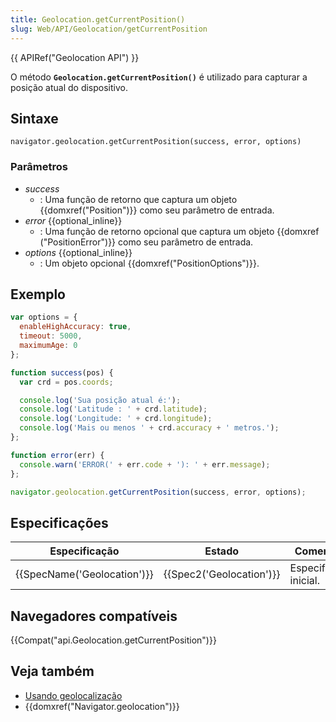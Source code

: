 ```yaml
---
title: Geolocation.getCurrentPosition()
slug: Web/API/Geolocation/getCurrentPosition
---
```


{{ APIRef("Geolocation API") }}

O método **`Geolocation.getCurrentPosition()`** é utilizado para capturar a posição atual do dispositivo.

## Sintaxe

```
navigator.geolocation.getCurrentPosition(success, error, options)
```

### Parâmetros

- _success_
  - : Uma função de retorno que captura um objeto {{domxref("Position")}} como seu parâmetro de entrada.
- _error_ {{optional_inline}}
  - : Uma função de retorno opcional que captura um objeto {{domxref ("PositionError")}} como seu parâmetro de entrada.
- _options_ {{optional_inline}}
  - : Um objeto opcional {{domxref("PositionOptions")}}.

## Exemplo

```js
var options = {
  enableHighAccuracy: true,
  timeout: 5000,
  maximumAge: 0
};

function success(pos) {
  var crd = pos.coords;

  console.log('Sua posição atual é:');
  console.log('Latitude : ' + crd.latitude);
  console.log('Longitude: ' + crd.longitude);
  console.log('Mais ou menos ' + crd.accuracy + ' metros.');
};

function error(err) {
  console.warn('ERROR(' + err.code + '): ' + err.message);
};

navigator.geolocation.getCurrentPosition(success, error, options);
```

## Especificações

| Especificação                        | Estado                           | Comentário             |
| ------------------------------------ | -------------------------------- | ---------------------- |
| {{SpecName('Geolocation')}} | {{Spec2('Geolocation')}} | Especificação inicial. |

## Navegadores compatíveis

{{Compat("api.Geolocation.getCurrentPosition")}}

## Veja também

- [Usando geolocalização](/pt-BR/docs/WebAPI/Using_geolocation)
- {{domxref("Navigator.geolocation")}}
